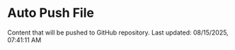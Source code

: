 # Auto Push File

Content that will be pushed to GitHub repository.
Last updated: 08/15/2025, 07:41:11 AM